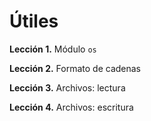 &Uacute;tiles
===

**Lecci&oacute;n 1.** M&oacute;dulo `os`

**Lecci&oacute;n 2.** Formato de cadenas

**Lecci&oacute;n 3.** Archivos: lectura

**Lecci&oacute;n 4.** Archivos: escritura

